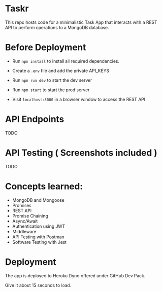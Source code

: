 # Taskr
 
This repo hosts code for a minimalistic Task App that interacts with a REST API to perform operations to a MongoDB database. 

# Before Deployment

- Run `npm install` to install all required dependencies.

- Create a `.env` file and add the private API_KEYS 

- Run `npm run dev` to start the dev server
    
- Run `npm start` to start the prod server 

- Visit `localhost:3000` in a browser window to access the REST API

# API Endpoints
TODO
# API Testing ( Screenshots included )
TODO
# Concepts learned:

- MongoDB and Mongoose
- Promises
- REST API
- Promise Chaining
- Async/Await
- Authentication using JWT 
- Middleware
- API Testing with Postman
- Software Testing with Jest
  

# Deployment

The app is deployed to Heroku Dyno offered under GitHub Dev Pack.

Give it about 15 seconds to load.


